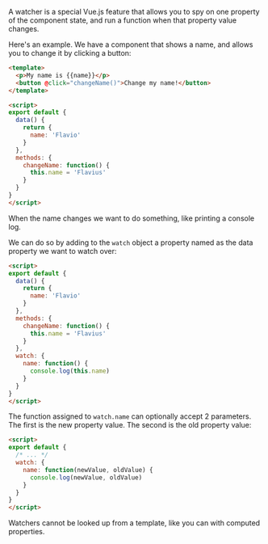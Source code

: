 A watcher is a special Vue.js feature that allows you to spy on one property of the component state, and run a function when that property value changes.

Here's an example. We have a component that shows a name, and allows you to change it by clicking a button:

```html
<template>
  <p>My name is {{name}}</p>
  <button @click="changeName()">Change my name!</button>
</template>

<script>
export default {
  data() {
    return {
      name: 'Flavio'
    }
  },
  methods: {
    changeName: function() {
      this.name = 'Flavius'
    }
  }
}
</script>
```

When the name changes we want to do something, like printing a console log.

We can do so by adding to the `watch` object a property named as the data property we want to watch over:

```html
<script>
export default {
  data() {
    return {
      name: 'Flavio'
    }
  },
  methods: {
    changeName: function() {
      this.name = 'Flavius'
    }
  },
  watch: {
    name: function() {
      console.log(this.name)
    }
  }
}
</script>
```

The function assigned to `watch.name` can optionally accept 2 parameters. The first is the new property value. The second is the old property value:

```html
<script>
export default {
  /* ... */
  watch: {
    name: function(newValue, oldValue) {
      console.log(newValue, oldValue)
    }
  }
}
</script>
```

Watchers cannot be looked up from a template, like you can with computed properties.
